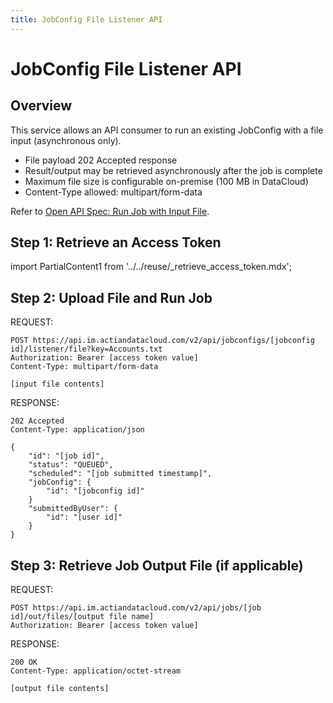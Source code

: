 ```yaml
---
title: JobConfig File Listener API
---
```

# JobConfig File Listener API

## Overview

This service allows an API consumer to run an existing JobConfig with a file input (asynchronous only).


* File payload 202 Accepted response
* Result/output may be retrieved asynchronously after the job is complete
* Maximum file size is configurable on-premise (100 MB in DataCloud)
* Content-Type allowed: multipart/form-data

Refer to [Open API Spec: Run Job with Input File](https://console.im.actiandatacloud.com/apidocs/#/Job%20Execution/runJobConfigWithFile).

## Step 1: Retrieve an Access Token

import PartialContent1 from '../../reuse/_retrieve_access_token.mdx';

<PartialContent1 name="retrieve_access_token" />

## Step 2: Upload File and Run Job

REQUEST:

```
POST https://api.im.actiandatacloud.com/v2/api/jobconfigs/[jobconfig id]/listener/file?key=Accounts.txt
Authorization: Bearer [access token value]
Content-Type: multipart/form-data

[input file contents]
```
RESPONSE:

```
202 Accepted
Content-Type: application/json

{
    "id": "[job id]",
    "status": "QUEUED",
    "scheduled": "[job submitted timestamp]",
    "jobConfig": {
        "id": "[jobconfig id]"
    }
    "submittedByUser": {
        "id": "[user id]"
    }
}
```

## Step 3: Retrieve Job Output File (if applicable)

REQUEST:

```
POST https://api.im.actiandatacloud.com/v2/api/jobs/[job id]/out/files/[output file name]
Authorization: Bearer [access token value]
```
RESPONSE:

```
200 OK
Content-Type: application/octet-stream

[output file contents]
```
